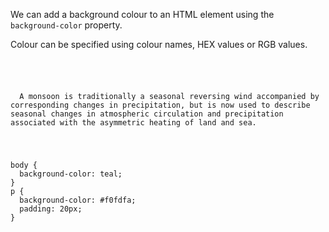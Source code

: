 We can add a background colour
to an HTML element using the
`background-color` property.

Colour can be specified using colour names,
HEX values or RGB values.

<codeblock language="css" type="lesson">
<code>
<panel language="html">
<p>
  A monsoon is traditionally a seasonal reversing wind accompanied by corresponding changes in precipitation, but is now used to describe seasonal changes in atmospheric circulation and precipitation associated with the asymmetric heating of land and sea.
</p>
</panel>
<panel language="css">
body {
  background-color: teal;
}
p {
  background-color: #f0fdfa;
  padding: 20px;
}
</panel>
</code>
</codeblock>